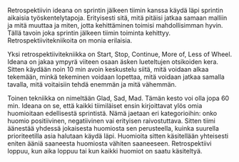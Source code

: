 Retrospektiivin ideana on sprintin jälkeen tiimin kanssa käydä läpi sprintin aikaisia työskentelytapoja. Erityisesti sitä, mitä pitäisi jatkaa samaan malliin ja mitä muuttaa ja miten, jotta kehittäminen toimisi mahdollisimman hyvin. Tällä tavoin joka sprintin jälkeen tiimin toiminta kehittyy. Retrospektiivitekniikoita on monia erilaisia.

Yksi retrospektiivitekniikka on Start, Stop, Continue, More of, Less of Wheel. Ideana on jakaa ympyrä viiteen osaan äsken lueteltujen otsikoiden kera. Sitten käydään noin 10 min avoin keskustelu siitä, mitä voidaan alkaa tekemään, minkä tekeminen voidaan lopettaa, mitä voidaan jatkaa samalla tavalla, mitä voitaisiin tehdä enemmän ja mitä vähemmän.

Toinen tekniikka on nimeltään Glad, Sad, Mad. Tämän kesto voi olla jopa 60 min. Ideana on se, että kaikki tiimiläiset ensin kirjoittavat ylös omia huomioitaan edellisestä sprintistä. Nämä jaetaan eri kategorioihin: onko huomio positiivinen, negatiivinen vai erityisen raivostuttava. Sitten tiimi äänestää yhdessä jokaisesta huomiosta sen perusteella, kuinka suurella prioriteetilla asia halutaan käydä läpi. Huomioita sitten käsitellään yhteisesti eniten ääniä saaneesta huomiosta vähiten saaneeseen. Retrospektiivi loppuu, kun aika loppuu tai kun kaikki huomiot on saatu käsiteltyä.
